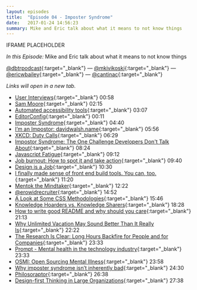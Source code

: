 ```yaml
---
layout: episodes
title:  "Episode 04 - Imposter Syndrome"
date:   2017-01-24 14:56:23
summary: Mike and Eric talk about what it means to not know things
---
```


IFRAME PLACEHOLDER

_In this Episode:_ Mike and Eric talk about what it means to not know things

[@dbtrpodcast](https://twitter.com/dbtrpodcast){:target="_blank"} &mdash;
[@mkivikoski](https://twitter.com/mkivikoski){:target="_blank"} &mdash;
[@ericwbailey](https://twitter.com/ericwbailey){:target="_blank"} &mdash;
[@cantinac](https://twitter.com/cantinac){:target="_blank"}

_Links will open in a new tab._

- [User Interviews](http://theuxreview.co.uk/user-interviews-the-beginners-guide/){:target="_blank"} 00:58
- [Sam Moore](https://cantina.co/team/sam-moore/){:target="_blank"} 02:15
- [Automated accessibility tools](https://github.com/dequelabs/axe-core){:target="_blank"} 03:07
- [EditorConfig](http://editorconfig.org/){:target="_blank"} 00:11
- [Imposter Syndrome](URL){:target="_blank"} 04:40
- [I’m an Impostor: davidwalsh.name](https://davidwalsh.name/impostor-syndrome){:target="_blank"} 05:56
- [XKCD: Duty Calls](https://xkcd.com/386/){:target="_blank"} 06:29
- [Impostor Syndrome: The One Challenge Developers Don't Talk About](http://product.hubspot.com/blog/engineering-challenge-impostor-syndrome){:target="_blank"} 08:24
- [Javascript Fatigue](https://medium.com/@ericclemmons/javascript-fatigue-48d4011b6fc4#.j4sxkwjso){:target="_blank"} 09:12
- [Job burnout: How to spot it and take action](http://www.mayoclinic.org/healthy-lifestyle/adult-health/in-depth/burnout/art-20046642){:target="_blank"} 09:40
- [Design is a Job](https://abookapart.com/products/design-is-a-job){:target="_blank"} 10:30
- [I finally made sense of front end build tools. You can, too.](https://medium.freecodecamp.com/making-sense-of-front-end-build-tools-3a1b3a87043b#.j7og413c3){:target="_blank"} 11:20
- [Mentok the Mindtaker](https://www.youtube.com/watch?v=t-klQ-kpq98){:target="_blank"} 12:22
- [@erowidrecruiter](https://twitter.com/erowidrecruiter/){:target="_blank"} 14:52
- [A Look at Some CSS Methodologies](http://sixrevisions.com/css/css-methodologies/){:target="_blank"} 15:46
- [Knowledge Hoarders vs. Knowledge Sharers](http://blog.sumtotalsystems.com/knowledge-hoarders-vs-knowledge-sharers/){:target="_blank"} 18:28
- [How to write good README and why should you care](https://thejunkland.com/blog/how-to-write-good-readme.html){:target="_blank"} 21:13
- [Why Unlimited Vacation May Sound Better Than It Really Is](http://fortune.com/2016/03/10/best-companies-unlimited-vacation/){:target="_blank"} 22:22
- [The Research Is Clear: Long Hours Backfire for People and for Companies](https://hbr.org/2015/08/the-research-is-clear-long-hours-backfire-for-people-and-for-companies){:target="_blank"} 23:33
- [Prompt - Mental health in the technology industry](http://mhprompt.org/){:target="_blank"} 23:33
- [OSMI: Open Sourcing Mental Illness](https://osmihelp.org/){:target="_blank"} 23:58
- [Why imposter syndrome isn’t inherently bad](http://technical.ly/philly/2015/11/09/imposter-syndrome/){:target="_blank"} 24:30
- [Philosoraptor](http://i3.kym-cdn.com/photos/images/facebook/000/085/283/philosoraptor.jpg){:target="_blank"} 26:38
- [Design-first Thinking in Large Organizations](https://cantina.co/design-first-thinking-in-large-organizations/){:target="_blank"} 27:38
